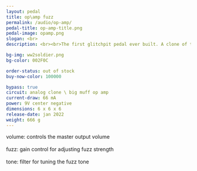 ```yaml
---
layout: pedal
title: op\amp fuzz
permalink: /audio/op-amp/
pedal-title: op-amp-title.png
pedal-image: opamp.png
slogan: <br>
description: <br><br>The first glitchpit pedal ever built. A clone of the Big Muff OP AMP fuzz, this pedal is workhorse. Heavy fuzz tones in a small package make it a great fuzz on stage.

bg-img: ww2soldier.png
bg-color: 002F0C

order-status: out of stock
buy-now-color: 100000

bypass: true
circuit: analog clone \ big muff op amp
current-draw: 66 mA
power: 9V center negative
dimensions: 6 x 6 x 6
release-date: jan 2022
weight: 666 g
---
```


volume: controls the master output volume
<br>
<br>
fuzz: gain control for adjusting fuzz strength
<br>
<br>
tone: filter for tuning the fuzz tone
<br>
<br>
